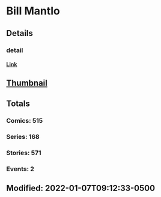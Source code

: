 # Bill  Mantlo 
## Details
### detail
#### [Link](http://marvel.com/comics/creators/13769/bill_mantlo?utm_campaign=apiRef&utm_source=225578a89fc76f3d20fbffda5d17a88d)
## [Thumbnail](http://i.annihil.us/u/prod/marvel/i/mg/b/40/image_not_available.jpg)
## Totals
### Comics: 515
### Series: 168
### Stories: 571
### Events: 2
## Modified: 2022-01-07T09:12:33-0500